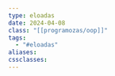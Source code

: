 ```yaml
---
type: eloadas
date: 2024-04-08
class: "[[programozas/oop]]"
tags:
  - "#eloadas"
aliases: 
cssclasses:
---
```

